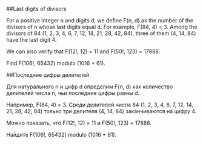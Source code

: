 ##Last digits of divisors


For a positive integer n and digits d, we define F(n, d) as the number of the divisors of n whose last digits equal d.
For example, F(84, 4) = 3. Among the divisors of 84 (1, 2, 3, 4, 6, 7, 12, 14, 21, 28, 42, 84), three of them (4, 14, 84) have the last digit 4.


We can also verify that F(12!, 12) = 11 and F(50!, 123) = 17888.


Find F(106!, 65432) modulo (1016 + 61).

##Последние цифры делителей


Для натурального n и цифр d определим F(n, d) как количество делителей числа n, чьи последние цифры равны d.

Например, F(84, 4) = 3. Среди делителей числа 84 (1, 2, 3, 4, 6, 7, 12, 14, 21, 28, 42, 84) только три делителя (4, 14, 84) заканчиваются на цифру 4.


Можно показать, что F(12!, 12) = 11 и F(50!, 123) = 17888.


Найдите F(106!, 65432) modulo (1016 + 61).

